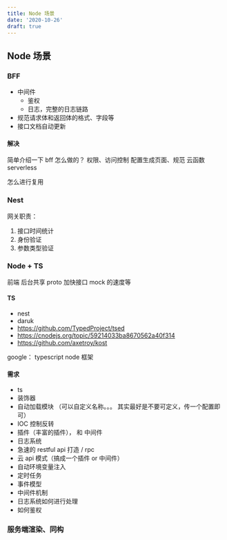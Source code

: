```yaml
---
title: Node 场景
date: '2020-10-26'
draft: true
---
```


## Node 场景

### BFF

- 中间件
  - 鉴权
  - 日志，完整的日志链路
- 规范请求体和返回体的格式、字段等
- 接口文档自动更新

#### 解决

简单介绍一下 bff 怎么做的？
权限、访问控制
配置生成页面、规范
云函数 serverless

怎么进行复用

### Nest

网关职责：

1. 接口时间统计
2. 身份验证
3. 参数类型验证

### Node + TS

前端 后台共享 proto 加快接口 mock 的速度等

#### TS

- nest
- daruk
- https://github.com/TypedProject/tsed
- https://cnodejs.org/topic/59214033ba8670562a40f314
- https://github.com/axetroy/kost

google： typescript node 框架

#### 需求

- ts
- 装饰器
- 自动加载模块 （可以自定义名称。。。 其实最好是不要可定义，传一个配置即可）
- IOC 控制反转
- 插件（丰富的插件）， 和 中间件
- 日志系统
- 急速的 restful api 打造 / rpc
- 云 api 模式（搞成一个插件 or 中间件）
- 自动环境变量注入
- 定时任务
- 事件模型
- 中间件机制
- 日志系统如何进行处理
- 如何鉴权

### 服务端渲染、同构
